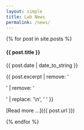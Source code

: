 ```yaml
---
layout: simple
title: Lab News
permalink: /news/
---
```


{% for post in site.posts %}
<div markdown="1">

#### {{ post.title }}

{{ post.date | date_to_string }}

{{ post.excerpt | remove: '<p>' | remove: '</p>' | replace: '\n', ' ' }}

[Read more &hellip;]({{ post.url }})

</div>
{% endfor %}
